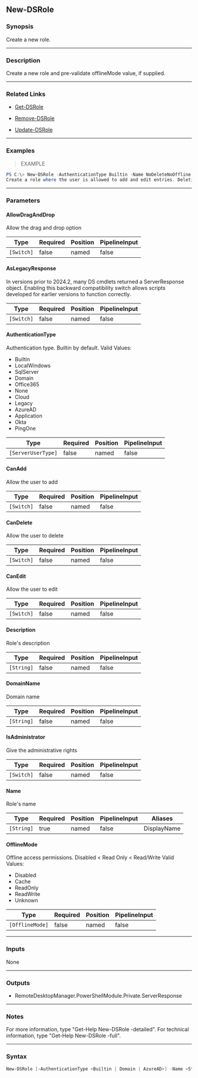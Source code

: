 New-DSRole
----------

### Synopsis
Create a new role.

---

### Description

Create a new role and pre-validate offlineMode value, if supplied.

---

### Related Links
* [Get-DSRole](Get-DSRole)

* [Remove-DSRole](Remove-DSRole)

* [Update-DSRole](Update-DSRole)

---

### Examples
> EXAMPLE

```PowerShell
PS C:\> New-DSRole -AuthenticationType Builtin -Name NoDeleteNoOffline -Description "Role where the user can not delete and offline mode is disabled." -CanAdd -CanEdit -AllowDragAndDrop -OfflineMode Disabled
Create a role where the user is allowed to add and edit entries. Deleting entries is not allowed.
```

---

### Parameters
#### **AllowDragAndDrop**
Allow the drag and drop option

|Type      |Required|Position|PipelineInput|
|----------|--------|--------|-------------|
|`[Switch]`|false   |named   |false        |

#### **AsLegacyResponse**
In versions prior to 2024.2, many DS cmdlets returned a ServerResponse object. Enabling this backward compatibility switch allows scripts developed for earlier versions to function correctly.

|Type      |Required|Position|PipelineInput|
|----------|--------|--------|-------------|
|`[Switch]`|false   |named   |false        |

#### **AuthenticationType**
Authentication type. Builtin by default.
Valid Values:

* Builtin
* LocalWindows
* SqlServer
* Domain
* Office365
* None
* Cloud
* Legacy
* AzureAD
* Application
* Okta
* PingOne

|Type              |Required|Position|PipelineInput|
|------------------|--------|--------|-------------|
|`[ServerUserType]`|false   |named   |false        |

#### **CanAdd**
Allow the user to add

|Type      |Required|Position|PipelineInput|
|----------|--------|--------|-------------|
|`[Switch]`|false   |named   |false        |

#### **CanDelete**
Allow the user to delete

|Type      |Required|Position|PipelineInput|
|----------|--------|--------|-------------|
|`[Switch]`|false   |named   |false        |

#### **CanEdit**
Allow the user to edit

|Type      |Required|Position|PipelineInput|
|----------|--------|--------|-------------|
|`[Switch]`|false   |named   |false        |

#### **Description**
Role's description

|Type      |Required|Position|PipelineInput|
|----------|--------|--------|-------------|
|`[String]`|false   |named   |false        |

#### **DomainName**
Domain name

|Type      |Required|Position|PipelineInput|
|----------|--------|--------|-------------|
|`[String]`|false   |named   |false        |

#### **IsAdministrator**
Give the administrative rights

|Type      |Required|Position|PipelineInput|
|----------|--------|--------|-------------|
|`[Switch]`|false   |named   |false        |

#### **Name**
Role's name

|Type      |Required|Position|PipelineInput|Aliases    |
|----------|--------|--------|-------------|-----------|
|`[String]`|true    |named   |false        |DisplayName|

#### **OfflineMode**
Offline access permissions. Disabled < Read Only < Read/Write
Valid Values:

* Disabled
* Cache
* ReadOnly
* ReadWrite
* Unknown

|Type           |Required|Position|PipelineInput|
|---------------|--------|--------|-------------|
|`[OfflineMode]`|false   |named   |false        |

---

### Inputs
None

---

### Outputs
* RemoteDesktopManager.PowerShellModule.Private.ServerResponse

---

### Notes
For more information, type "Get-Help New-DSRole -detailed". For technical information, type "Get-Help New-DSRole -full".

---

### Syntax
```PowerShell
New-DSRole [-AuthenticationType <Builtin | Domain | AzureAD>] -Name <String> [-Description <String>] [-IsAdministrator] [-AllowDragAndDrop] [-CanAdd] [-CanEdit] [-CanDelete] [-OfflineMode <Cache | Disabled | ReadOnly | ReadWrite>] [-DomainName <String>] [-AsLegacyResponse] [<CommonParameters>]
```
